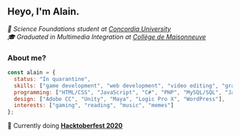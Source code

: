 <h2>Heyo, I'm Alain.</h2>

<p><em>📝 Science Foundations student at <a href="https://www.concordia.ca/">Concordia University</a>
  <br>🎓 Graduated in Multimedia Integration at <a href="https://www.cmaisonneuve.qc.ca/">Collège de Maisonneuve</a></em></p>

### About me?
```javascript
const alain = {
  status: "In quarantine",
  skills: ["game development", "web development", "video editing", "graphic design"],
  programming: ["HTML/CSS", "JavaScript", "C#", "PHP", "MySQL/SQL", "Java"],
  design: ["Adobe CC", "Unity", "Maya", "Logic Pro X", "WordPress"],
  interests: ["gaming", "reading", "music", "memes"]
};
```

<p>🎃 Currently doing <b><a href="https://hacktoberfest.digitalocean.com/">Hacktoberfest 2020</a></b></p>

